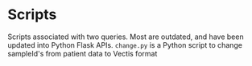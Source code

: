 # Scripts

Scripts associated with two queries. Most are outdated, and have been updated into Python Flask APIs. ```change.py``` is a Python script to change sampleId's from patient data to Vectis format
